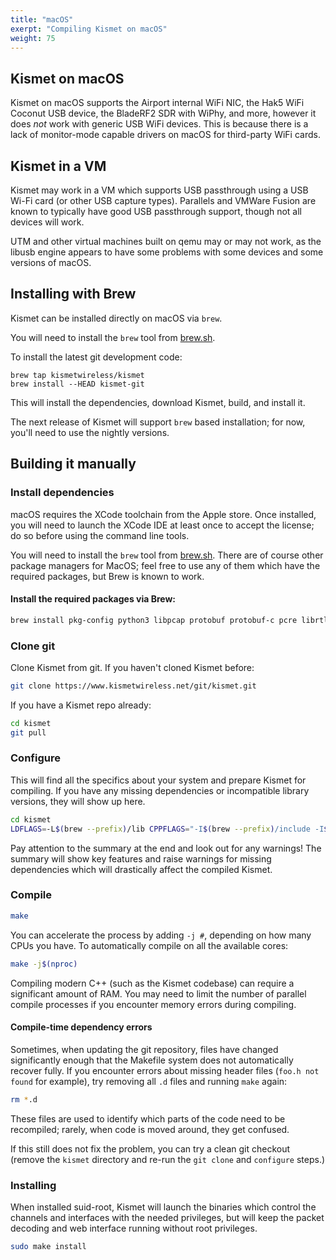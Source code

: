 ```yaml
---
title: "macOS"
exerpt: "Compiling Kismet on macOS"
weight: 75
---
```


## Kismet on macOS 

Kismet on macOS supports the Airport internal WiFi NIC, the Hak5 WiFi Coconut USB device, the BladeRF2 SDR with WiPhy, and more, however it does *not* work with generic USB WiFi devices.  This is because there is a lack of monitor-mode capable drivers on macOS for third-party WiFi cards.

## Kismet in a VM 

Kismet may work in a VM which supports USB passthrough using a USB Wi-Fi card (or other USB capture types).  Parallels and VMWare Fusion are known to typically have good USB passthrough support, though not all devices will work. 

UTM and other virtual machines built on qemu may or may not work, as the libusb engine appears to have some problems with some devices and some versions of macOS.

## Installing with Brew 

Kismet can be installed directly on macOS via `brew`.

You will need to install the `brew` tool from [brew.sh](https://brew.sh).

To install the latest git development code:  

```
brew tap kismetwireless/kismet 
brew install --HEAD kismet-git
```

This will install the dependencies, download Kismet, build, and install it. 

The next release of Kismet will support `brew` based installation; for now, you'll need to use the nightly versions.

## Building it manually

### Install dependencies 

macOS requires the XCode toolchain from the Apple store.  Once installed, you will need to launch the XCode IDE at least once to accept the license; do so before using the command line tools.

You will need to install the `brew` tool from [brew.sh](https://brew.sh).  There are of course other package managers for MacOS; feel free to use any of them which have the required packages, but Brew is known to work.

#### Install the required packages via Brew:

```bash
brew install pkg-config python3 libpcap protobuf protobuf-c pcre librtlsdr libbtbb ubertooth libusb openssl libwebsockets rtl_433
```

### Clone git 

Clone Kismet from git.  If you haven't cloned Kismet before:

```bash
git clone https://www.kismetwireless.net/git/kismet.git
```

If you have a Kismet repo already:

```bash
cd kismet
git pull
```

### Configure
    
This will find all the specifics about your system and prepare Kismet for compiling.  If you have any missing dependencies or incompatible library versions, they will show up here.

```bash
cd kismet
LDFLAGS=-L$(brew --prefix)/lib CPPFLAGS="-I$(brew --prefix)/include -I$(brew --prefix openssl)/include" ./configure --with-openssl=$(brew --prefix openssl)
```

Pay attention to the summary at the end and look out for any warnings! The summary will show key features and raise warnings for missing dependencies which will drastically affect the compiled Kismet.

### Compile

```bash
make
```

You can accelerate the process by adding `-j #`, depending on how many CPUs you have.  To automatically compile on all the available cores:

```bash
make -j$(nproc)
```

Compiling modern C++ (such as the Kismet codebase) can require a significant amount of RAM.  You may need to limit the number of parallel compile processes if you encounter memory errors during compiling.

#### Compile-time dependency errors

Sometimes, when updating the git repository, files have changed significantly enough that the Makefile system does not automatically recover fully.  If you encounter errors about missing header files (`foo.h not found` for example), try removing all `.d` files and running `make` again:

```bash
rm *.d
```

These files are used to identify which parts of the code need to be recompiled; rarely, when code is moved around, they get confused.

If this still does not fix the problem, you can try a clean git checkout (remove the `kismet` directory and re-run the `git clone` and `configure` steps.)

### Installing

When installed suid-root, Kismet will launch the binaries which control the channels and interfaces with the needed privileges, but will keep the packet decoding and web interface running without root privileges.

```bash
sudo make install
```

